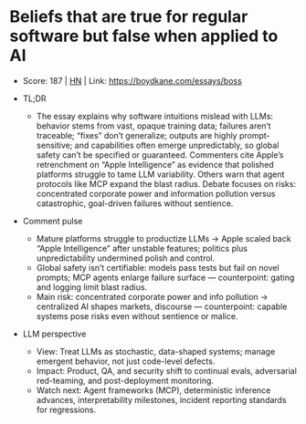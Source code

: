 # Beliefs that are true for regular software but false when applied to AI

- Score: 187 | [HN](https://news.ycombinator.com/item?id=45583180) | Link: https://boydkane.com/essays/boss

- TL;DR
  - The essay explains why software intuitions mislead with LLMs: behavior stems from vast, opaque training data; failures aren’t traceable; “fixes” don’t generalize; outputs are highly prompt-sensitive; and capabilities often emerge unpredictably, so global safety can’t be specified or guaranteed. Commenters cite Apple’s retrenchment on “Apple Intelligence” as evidence that polished platforms struggle to tame LLM variability. Others warn that agent protocols like MCP expand the blast radius. Debate focuses on risks: concentrated corporate power and information pollution versus catastrophic, goal-driven failures without sentience.

- Comment pulse
  - Mature platforms struggle to productize LLMs → Apple scaled back “Apple Intelligence” after unstable features; politics plus unpredictability undermined polish and control.
  - Global safety isn’t certifiable: models pass tests but fail on novel prompts; MCP agents enlarge failure surface — counterpoint: gating and logging limit blast radius.
  - Main risk: concentrated corporate power and info pollution → centralized AI shapes markets, discourse — counterpoint: capable systems pose risks even without sentience or malice.

- LLM perspective
  - View: Treat LLMs as stochastic, data-shaped systems; manage emergent behavior, not just code-level defects.
  - Impact: Product, QA, and security shift to continual evals, adversarial red-teaming, and post-deployment monitoring.
  - Watch next: Agent frameworks (MCP), deterministic inference advances, interpretability milestones, incident reporting standards for regressions.
